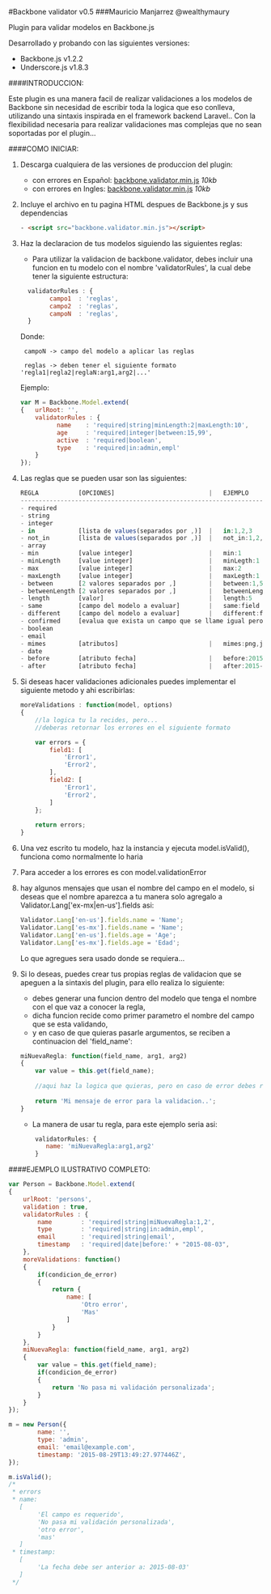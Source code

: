 #Backbone validator v0.5
###Mauricio Manjarrez @wealthymaury

Plugin para validar modelos en Backbone.js

Desarrollado y probando con las siguientes versiones:

* Backbone.js v1.2.2
* Underscore.js v1.8.3


####INTRODUCCION:

Este plugin es una manera facil de realizar validaciones a los modelos de Backbone
sin necesidad de escribir toda la logica que eso conlleva, utilizando una sintaxis
inspirada en el framework backend Laravel.. Con la flexibilidad necesaria para realizar
validaciones mas complejas que no sean soportadas por el plugin...

####COMO INICIAR:

1. Descarga cualquiera de las versiones de produccion del plugin:
	
	* con errores en Español: [backbone.validator.min.js](https://raw.githubusercontent.com/Wealthymaury/backbone.validator/master/dist/es/backbone.validator.min.js) *10kb*
	* con errores en Ingles: [backbone.validator.min.js](https://raw.githubusercontent.com/Wealthymaury/backbone.validator/master/dist/en/backbone.validator.min.js) *10kb*

2. Incluye el archivo en tu pagina HTML despues de Backbone.js y sus dependencias
	```html
	- <script src="backbone.validator.min.js"></script>
	```

3. Haz la declaracion de tus modelos siguiendo las siguientes reglas:
	- Para utilizar la validacion de backbone.validator, debes incluir una funcion en tu modelo
	  con el nombre 'validatorRules', la cual debe tener la siguiente estructura:
	```js
	  validatorRules : {
			campo1 	: 'reglas',
			campo2 	: 'reglas',
			campoN 	: 'reglas',
	  }
	```

	  Donde:
	  
	  	campoN -> campo del modelo a aplicar las reglas
	  	
	  	reglas -> deben tener el siguiente formato 'regla1|regla2|reglaN:arg1,arg2|...'
	  
	  Ejemplo:
	  ```js
	  var M = Backbone.Model.extend(
	  {   urlRoot: '',
		  validatorRules : {
				name 	: 'required|string|minLength:2|maxLength:10',
				age 	: 'required|integer|between:15,99',
				active 	: 'required|boolean',
				type 	: 'required|in:admin,empl'
		  }
	  });
	  ```

4. Las reglas que se pueden usar son las siguientes:
	```js	
    REGLA			[OPCIONES] 							| 	EJEMPLO
	--------------------------------------------------------------------------
	- required
	- string
	- integer
	- in 			[lista de values(separados por ,)]  |	in:1,2,3
	- not_in 		[lista de values(separados por ,)]  |	not_in:1,2,3
	- array
	- min		    [value integer]						|	min:1
	- minLength		[value integer]	    				|	minLegth:1
	- max			[value integer]						|	max:2
	- maxLength  	[value integer]	    				|	maxLegth:1
	- between	  	[2 valores separados por ,] 		|	between:1,5
	- betweenLength	[2 valores separados por ,] 		|	betweenLength:1,5
	- length 		[valor]								| 	length:5
	- same	 		[campo del modelo a evaluar] 		|	same:field
	- different 	[campo del modelo a evaluar] 		|	different:field
	- confirmed 	[evalua que exista un campo que se llame igual pero con terminacion _confirmed y que tenga el mismo valor]										
	- boolean
	- email
	- mimes 		[atributos] 						|  	mimes:png,jpg,jpeg
	- date  											
	- before 		[atributo fecha] 					|  	before:2015-08-03
	- after 		[atributo fecha] 					|  	after:2015-08-03
	```

5. Si deseas hacer validaciones adicionales puedes implementar el siguiente metodo y ahi escribirlas:
	```js
	moreValidations : function(model, options)
	{ 	
		//la logica tu la recides, pero...
		//deberas retornar los errores en el siguiente formato
	
		var errors = {
			field1: [
				'Error1',
				'Error2',
			],
			field2: [
				'Error1',
				'Error2',
			]
		};
		
		return errors;
	}
	```
	
6. Una vez escrito tu modelo, haz la instancia y ejecuta model.isValid(), funciona como normalmente lo haria

7. Para acceder a los errores es con model.validationError

8. hay algunos mensajes que usan el nombre del campo en el modelo, si deseas que el nombre aparezca a tu manera
   solo agregalo a Validator.Lang['ex-mx|en-us'].fields asi:
	```js
   Validator.Lang['en-us'].fields.name = 'Name';
   Validator.Lang['es-mx'].fields.name = 'Name';
   Validator.Lang['en-us'].fields.age = 'Age';
   Validator.Lang['es-mx'].fields.age = 'Edad';
   ```

   Lo que agregues sera usado donde se requiera...
   
9. Si lo deseas, puedes crear tus propias reglas de validacion que se apeguen a la sintaxis del plugin, para ello realiza lo siguiente:
   
   * debes generar una funcion dentro del modelo que tenga el nombre con el que vaz a conocer la regla,
   * dicha funcion recide como primer parametro el nombre del campo que se esta validando, 
   * y en caso de que quieras pasarle argumentos, se reciben a continuacion del 'field_name':
   
    
    ```js
    miNuevaRegla: function(field_name, arg1, arg2)
    {
    	var value = this.get(field_name);
    	
    	//aqui haz la logica que quieras, pero en caso de error debes retornar una cadena...
    	
    	return 'Mi mensaje de error para la validacion..';
    }
    ```
    
   
    * La manera de usar tu regla, para este ejemplo seria asi:
    
   
    ```js
    	validatorRules: {
    	   name: 'miNuevaRegla:arg1,arg2'
    	}
    ```

####EJEMPLO ILUSTRATIVO COMPLETO:

```js
var Person = Backbone.Model.extend(
{
    urlRoot: 'persons',
    validation : true,
    validatorRules : {
        name        : 'required|string|miNuevaRegla:1,2',
        type        : 'required|string|in:admin,empl',
        email       : 'required|string|email',
        timestamp   : 'required|date|before:' + "2015-08-03",
    },
    moreValidations: function()
    {      
        if(condicion_de_error)
        {
            return {
                name: [
                    'Otro error',
                    'Mas'
                ]
            }
        }
    },
    miNuevaRegla: function(field_name, arg1, arg2)
    {
        var value = this.get(field_name);
        if(condicion_de_error)
        {
            return 'No pasa mi validación personalizada';        
        }
    }
});

m = new Person({
        name: '',
        type: 'admin',
        email: 'email@example.com',
        timestamp: '2015-08-29T13:49:27.977446Z',
});

m.isValid();
/*
 * errors
 * name: 
   [
        'El campo es requerido', 
        'No pasa mi validación personalizada', 
        'otro error', 
        'mas'
   ]
 * timestamp: 
   [
        'La fecha debe ser anterior a: 2015-08-03'
   ]
 */
```



